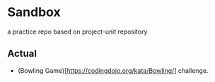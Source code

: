 # Sandbox
a practice repo based on project-unit repository

## Actual 
- (Bowling Game)[https://codingdojo.org/kata/Bowling/] challenge.
